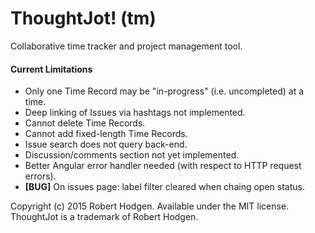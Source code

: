 # ThoughtJot! (tm)
Collaborative time tracker and project management tool.

#### Current Limitations
- Only one Time Record may be "in-progress" (i.e. uncompleted) at a time.
- Deep linking of Issues via hashtags not implemented.
- Cannot delete Time Records.
- Cannot add fixed-length Time Records.
- Issue search does not query back-end.
- Discussion/comments section not yet implemented.
- Better Angular error handler needed (with respect to HTTP request errors).
- __[BUG]__ On issues page: label filter cleared when chaing open status.

Copyright (c) 2015 Robert Hodgen. Available under the MIT license.
ThoughtJot is a trademark of Robert Hodgen.
